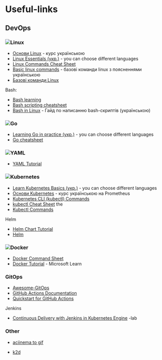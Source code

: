 # Useful-links

## DevOps

### ![Linux](https://img.shields.io/badge/Linux-FCC624?style=for-the-badge&logo=linux&logoColor=black)

- [Основи Linux](https://apps.prometheus.org.ua/learning/course/course-v1:LinuxFoundation+INTRO_LINUX101+2023_T1/home) - курс українською
- [Linux Essentials (укр.)](https://learning.lpi.org/uk/learning-materials/010-160/) - you can choose different languages
- [Linux Commands Cheat Sheet](https://www.geeksforgeeks.org/linux-commands-cheat-sheet/)
- [Basic linux commands](https://lohvynenko.com/uk/blog/basic-linux-commands.html) - базові команди linux з поясненнями українською
- [Базові команди Linux](https://magefan.com/ua/blog/korysni-komandy-linux)

Bash:
- [Bash learning](https://learnxinyminutes.com/docs/bash/)
- [Bash scripting cheatsheet](https://devhints.io/bash)
- [Bash in Linux](https://acode.com.ua/bash-in-linux/) - Гайд по написанню bash-скриптів (українською)

### ![Go](https://img.shields.io/badge/go-%2300ADD8.svg?style=for-the-badge&logo=go&logoColor=white)

- [Learning Go in practice (укр.)](https://go-tour-ua-translation.lm.r.appspot.com/welcome/1) - you can choose different languages
- [Go cheatsheet](https://devhints.io/go)

### ![YAML](https://img.shields.io/badge/yaml-%23ffffff.svg?style=for-the-badge&logo=yaml&logoColor=151515)

- [YAML Tutorial](https://spacelift.io/blog/yaml)
  
### ![Kubernetes](https://img.shields.io/badge/kubernetes-%23326ce5.svg?style=for-the-badge&logo=kubernetes&logoColor=white)

- [Learn Kubernetes Basics (укр.)](https://kubernetes.io/uk/docs/tutorials/kubernetes-basics/) - you can choose different languages
- [Основи Kubernetes](https://apps.prometheus.org.ua/learning/course/course-v1:LinuxFoundation+INTRO101+2023_T1/home) - курс українською на Prometheus
- [Kubernetes CLI (kubectl) Commands](https://www.coursera.org/collections/kubernetes-cheat-sheet?utm_source=ln&utm_medium=page_share&utm_content=cc&utm_campaign=top_button)
- [kubectl Cheat Sheet](https://kubernetes.io/docs/reference/kubectl/cheatsheet/) the 
- [Kubectl Commands](https://lyz-code.github.io/blue-book/devops/kubectl/kubectl_commands/)

Helm
- [Helm Chart Tutorial](https://devopscube.com/create-helm-chart/)
- [Helm](https://www.digitalocean.com/community/tutorials/an-introduction-to-helm-the-package-manager-for-kubernetes-ru)

### ![Docker](https://img.shields.io/badge/docker-%230db7ed.svg?style=for-the-badge&logo=docker&logoColor=white)

- [Docker Command Sheet](https://github.com/Ignitetechnologies/Mindmap/tree/main/Docker%20CheatSheet)
- [Docker Tutorial](https://learn.microsoft.com/ru-ru/visualstudio/docker/tutorials/docker-tutorial) - Microsoft Learn

### GitOps

- [Awesome-GitOps](https://github.com/weaveworks/awesome-gitops)
- [GitHub Actions Documentation](https://docs.github.com/en/actions)
- [Quickstart for GitHub Actions](https://docs.github.com/en/actions/quickstart)

Jenkins
- [Continuous Delivery with Jenkins in Kubernetes Engine](https://www.cloudskillsboost.google/focuses/1104?parent=catalog) -lab
  
### Other

- [aciinema to gif](https://dstein64.github.io/gifcast/)

- [k2d](https://docs.k2d.io/)
